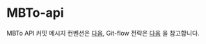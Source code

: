 # MBTo-api
MBTo API
커밋 메시지 컨벤션은 [다음](https://velog.io/@recordboy/%EA%B9%83-%EC%BB%A4%EB%B0%8B-%EB%A9%94%EC%8B%9C%EC%A7%80-%EC%BB%A8%EB%B2%A4%EC%85%98Git-Commit-Message-Convention), Git-flow 전략은 [다음](https://woowabros.github.io/experience/2017/10/30/baemin-mobile-git-branch-strategy.html) 을 참고합니다.
